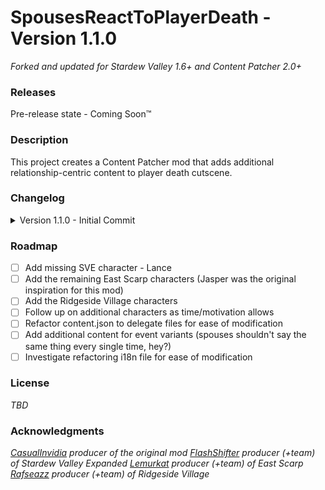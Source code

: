 # SpousesReactToPlayerDeath - Version 1.1.0
_Forked and updated for Stardew Valley 1.6+ and Content Patcher 2.0+_

### Releases
Pre-release state - Coming Soon™

### Description
This project creates a Content Patcher mod that adds additional relationship-centric content to player death cutscene.

### Changelog
<details>
  <summary>Version 1.1.0 - Initial Commit</summary>

  - Uploaded original project before attempts to update/expand
  - Received permission from the East Scarp, Ridgeside Village, and Stardew Valley Expanded authors to include/retain their characters
</details>

### Roadmap
- [ ] Add missing SVE character - Lance
- [ ] Add the remaining East Scarp characters (Jasper was the original inspiration for this mod)
- [ ] Add the Ridgeside Village characters
- [ ] Follow up on additional characters as time/motivation allows
- [ ] Refactor content.json to delegate files for ease of modification
- [ ] Add additional content for event variants (spouses shouldn't say the same thing every single time, hey?)
- [ ] Investigate refactoring i18n file for ease of modification

### License
_TBD_

### Acknowledgments
_[CasualInvidia] producer of the original mod_
_[FlashShifter] producer (+team) of Stardew Valley Expanded_ 
_[Lemurkat] producer (+team) of East Scarp_
_[Rafseazz] producer (+team) of Ridgeside Village_

[CasualInvidia]: <https://www.nexusmods.com/stardewvalley/users/105860563>
[FlashShifter]: <http://www.nexusmods.com/stardewvalley/users/46021252>
[Lemurkat]: <https://www.nexusmods.com/stardewvalley/users/68088657>
[Rafseazz]: <https://www.nexusmods.com/stardewvalley/users/66167516>
